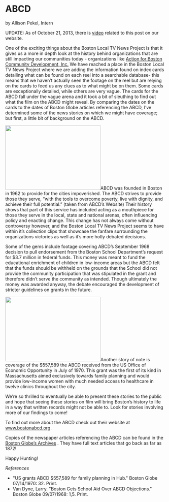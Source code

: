 # ABCD

by Allison Pekel,
Intern

UPDATE: As of October 21, 2013, there is <a
href="http://bostonlocaltv.org/catalog/2394_01716">video</a> related to this
post on our
website.

One of the exciting things about the Boston Local TV News Project is that it
gives us a more in depth look at the history behind organizations that are
still impacting our communities today - organizations like <a
href="http://www.bostonabcd.org/">Action for Boston Community Development,
Inc.</a> We have reached a place in the Boston Local TV News Project where we
are adding the information found on index cards detailing what can be found on
each reel into a searchable database- this means that we haven’t actually seen
the footage on the reel but are relying on the cards to feed us any clues as
to what might be on them. Some cards are exceptionally detailed, while others
are very vague. The cards for the ABCD fall under the vague arena and it took
a bit of sleuthing to find out what the film on the ABCD might reveal. By
comparing the dates on the cards to the dates of Boston Globe articles
referencing the ABCD, I’ve determined some of the news stories on which we
might have coverage; but first, a little bit of background on the
ABCD.

<a
href="http://bostonlocaltv.org/blog/wp-content/uploads/2011/05/whdh_abcd1.png"><img
class="alignleft size-medium wp-image-20" title="whdh_abcd1" alt=""
src="http://bostonlocaltv.org/blog/wp-content/uploads/2011/05/whdh_abcd1.png?w=300"
width="300" height="203" /></a>ABCD was founded in Boston in 1962 to provide
for the cities impoverished. The ABCD strives to provide those they serve,
“with the tools to overcome poverty, live with dignity, and achieve their full
potential.” (taken from ABCD’s Website) Their history shows that part of this
service has included acting as a mouthpiece for those they serve in the local,
state and national arenas, often influencing policy and enacting change. This
change has not always come without controversy however, and the Boston Local
TV News Project seems to have within it’s collection clips that showcase the
fanfare surrounding the organizations victories as well as it’s more hotly
debated
decisions.

Some of the gems include footage covering ABCD’s September 1968 decision to
pull endorsement from the Boston School Department’s request for $3.7 million
in federal funds. This money was meant to fund the educational enrichment of
children in low-income areas but the ABCD felt that the funds should be
withheld on the grounds that the School did not provide the community
participation that was stipulated in the grant and therefore didn’t serve the
community as intended. Though ultimately the money was awarded anyway, the
debate encouraged the development of stricter guidelines on grants in the
future.

<a
href="http://bostonlocaltv.org/blog/wp-content/uploads/2011/05/whdh_abcd2.png"><img
class="alignright size-medium wp-image-21" title="WHDH_ABCD2" alt=""
src="http://bostonlocaltv.org/blog/wp-content/uploads/2011/05/whdh_abcd2.png?w=300"
width="300" height="203" /></a>Another story of note is coverage of the
$557,589 the ABCD received from the US Office of Economic Opportunity in July
of 1970. This grant was the first of its kind in Massachusetts aimed
exclusively towards family planning and would provide low-income women with
much needed access to healthcare in twelve clinics throughout the
city.

We’re so thrilled to eventually be able to present these stories to the public
and hope that seeing these stories on film will bring Boston’s history to life
in a way that written records might not be able to. Look for stories involving
more of our findings to
come!

To find out more about the ABCD check out their website at <a
href="http://www.bostonabcd.org/">www.bostonabcd.org</a>.

Copies of the newspaper articles referencing the ABCD can be found in the <a
href="http://pqasb.pqarchiver.com/boston/advancedsearch.html">Boston Globe’s
Archives</a> . They have full text articles that go back as far as
1872!

Happy
Hunting!

<em>References</em>
<ul>
	<li>"US grants ABCD $557,589 for family planning in Hub." Boston Globe
07/14/1970: 32.
Print.</li>
	<li>Van Dyne, Larry. "Boston Gets School Aid Over ABCD Objections." Boston
Globe 09/07/1968: 1,5.
Print.</li>
</ul>